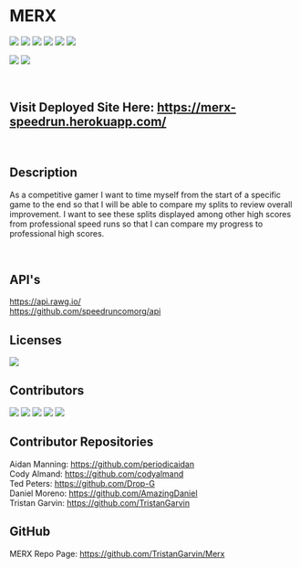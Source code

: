 # MERX


![](https://img.shields.io/badge/created%20by-AidanManning-red)
![](https://img.shields.io/badge/created%20by-CodyAlmand-red)
![](https://img.shields.io/badge/created%20by-TedPeters-red)
![](https://img.shields.io/badge/created%20by-DanielMoreno-red)
![](https://img.shields.io/badge/created%20by-TristanGarvin-red)
![](https://img.shields.io/badge/License-MIT-brightgreen)
<br>

![](https://github.com/TristanGarvin/Merx/blob/dev-cody/public/images/login.png)
![](https://github.com/TristanGarvin/Merx/blob/dev-cody/public/images/search.png)

<br>

## Visit Deployed Site Here: https://merx-speedrun.herokuapp.com/

<br>

## Description

As a competitive gamer I want to time myself from the start of a specific game to the end so that I will be able to compare my splits to review overall improvement. I want to see these splits displayed among other high scores from professional speed runs so that I can compare my progress to professional high scores.

<br>

## API's 

https://api.rawg.io/
<br>
https://github.com/speedruncomorg/api


  

## Licenses

![](https://img.shields.io/badge/License-MIT-brightgreen)

## Contributors

![](https://img.shields.io/badge/created%20by-CodyAlmand-red)
![](https://img.shields.io/badge/created%20by-TedPeters-red)
![](https://img.shields.io/badge/created%20by-AidanManning-red)
![](https://img.shields.io/badge/created%20by-DanielMoreno-red)
![](https://img.shields.io/badge/created%20by-TristanGarvin-red)

## Contributor Repositories

Aidan Manning: https://github.com/periodicaidan
<br>
Cody Almand: https://github.com/codyalmand
<br>
Ted Peters: https://github.com/Drop-G
<br>
Daniel Moreno: https://github.com/AmazingDaniel
<br>
Tristan Garvin: https://github.com/TristanGarvin


## GitHub

MERX Repo Page: https://github.com/TristanGarvin/Merx

<br>

